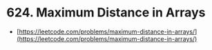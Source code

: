 # 624. Maximum Distance in Arrays

- [https://leetcode.com/problems/maximum-distance-in-arrays/](https://leetcode.com/problems/maximum-distance-in-arrays/)
